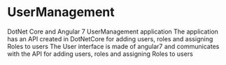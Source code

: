 # UserManagement
DotNet Core and Angular 7 UserManagement application
The application has an API created in DotNetCore for adding users, roles and assigning Roles to users
The User interface is made of angular7 and communicates with the API for adding users, roles and assigning Roles to users

